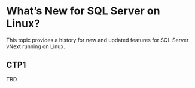 # What’s New for SQL Server on Linux?

This topic provides a history for new and updated features for SQL Server vNext running on Linux.

## CTP1
TBD